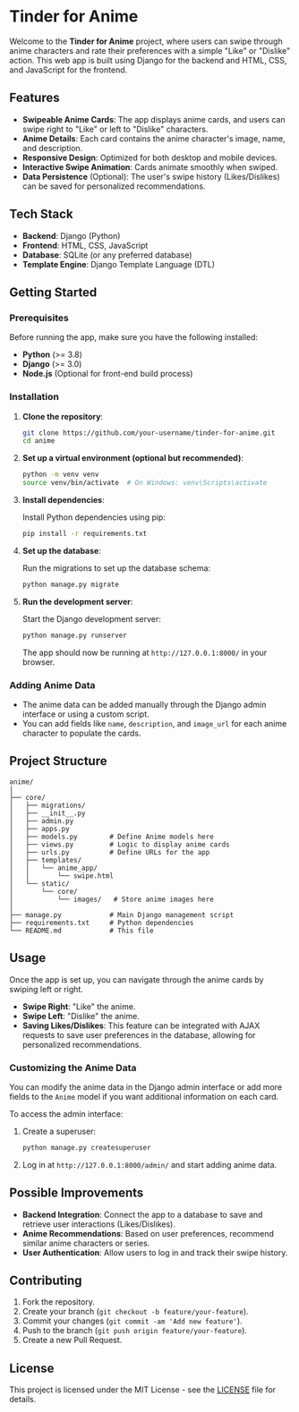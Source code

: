 
# **Tinder for Anime**

Welcome to the **Tinder for Anime** project, where users can swipe through anime characters and rate their preferences with a simple "Like" or "Dislike" action. This web app is built using Django for the backend and HTML, CSS, and JavaScript for the frontend.

## **Features**

- **Swipeable Anime Cards**: The app displays anime cards, and users can swipe right to "Like" or left to "Dislike" characters.
- **Anime Details**: Each card contains the anime character's image, name, and description.
- **Responsive Design**: Optimized for both desktop and mobile devices.
- **Interactive Swipe Animation**: Cards animate smoothly when swiped.
- **Data Persistence** (Optional): The user's swipe history (Likes/Dislikes) can be saved for personalized recommendations.

## **Tech Stack**

- **Backend**: Django (Python)
- **Frontend**: HTML, CSS, JavaScript
- **Database**: SQLite (or any preferred database)
- **Template Engine**: Django Template Language (DTL)

## **Getting Started**

### **Prerequisites**

Before running the app, make sure you have the following installed:

- **Python** (>= 3.8)
- **Django** (>= 3.0)
- **Node.js** (Optional for front-end build process)

### **Installation**

1. **Clone the repository**:

   ```bash
   git clone https://github.com/your-username/tinder-for-anime.git
   cd anime
   ```

2. **Set up a virtual environment (optional but recommended)**:

   ```bash
   python -m venv venv
   source venv/bin/activate  # On Windows: venv\Scripts\activate
   ```

3. **Install dependencies**:

   Install Python dependencies using pip:

   ```bash
   pip install -r requirements.txt
   ```

4. **Set up the database**:

   Run the migrations to set up the database schema:

   ```bash
   python manage.py migrate
   ```

5. **Run the development server**:

   Start the Django development server:

   ```bash
   python manage.py runserver
   ```

   The app should now be running at `http://127.0.0.1:8000/` in your browser.

### **Adding Anime Data**

- The anime data can be added manually through the Django admin interface or using a custom script.
- You can add fields like `name`, `description`, and `image_url` for each anime character to populate the cards.

## **Project Structure**

```
anime/
│
├── core/
│   ├── migrations/
│   ├── __init__.py
│   ├── admin.py
│   ├── apps.py
│   ├── models.py        # Define Anime models here
│   ├── views.py         # Logic to display anime cards
│   ├── urls.py          # Define URLs for the app
│   ├── templates/
│   │   └── anime_app/
│   │       └── swipe.html
│   └── static/
│       └── core/
│           └── images/   # Store anime images here
│
├── manage.py            # Main Django management script
├── requirements.txt     # Python dependencies
└── README.md            # This file
```


## **Usage**

Once the app is set up, you can navigate through the anime cards by swiping left or right.

- **Swipe Right**: "Like" the anime.
- **Swipe Left**: "Dislike" the anime.
- **Saving Likes/Dislikes**: This feature can be integrated with AJAX requests to save user preferences in the database, allowing for personalized recommendations.

### **Customizing the Anime Data**

You can modify the anime data in the Django admin interface or add more fields to the `Anime` model if you want additional information on each card.

To access the admin interface:

1. Create a superuser:

   ```bash
   python manage.py createsuperuser
   ```

2. Log in at `http://127.0.0.1:8000/admin/` and start adding anime data.

## **Possible Improvements**

- **Backend Integration**: Connect the app to a database to save and retrieve user interactions (Likes/Dislikes).
- **Anime Recommendations**: Based on user preferences, recommend similar anime characters or series.
- **User Authentication**: Allow users to log in and track their swipe history.

## **Contributing**

1. Fork the repository.
2. Create your branch (`git checkout -b feature/your-feature`).
3. Commit your changes (`git commit -am 'Add new feature'`).
4. Push to the branch (`git push origin feature/your-feature`).
5. Create a new Pull Request.

## **License**

This project is licensed under the MIT License - see the [LICENSE](LICENSE) file for details.
